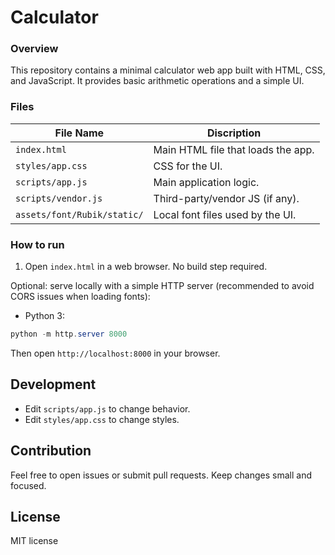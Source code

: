 # Calculator
### Overview
This repository contains a minimal calculator web app built with HTML, CSS, and JavaScript. It provides basic arithmetic operations and a simple UI.

### Files
|File Name|Discription|
|---------|-----------|
| `index.html`|Main HTML file that loads the app. |
|`styles/app.css` |CSS for the UI. |
|`scripts/app.js` |Main application logic. |
|`scripts/vendor.js` |Third-party/vendor JS (if any). |
|`assets/font/Rubik/static/` | Local font files used by the UI.|
### How to run
1. Open `index.html` in a web browser. No build step required.

Optional: serve locally with a simple HTTP server (recommended to avoid CORS issues when loading fonts):

- Python 3:

```powershell
python -m http.server 8000
```

Then open `http://localhost:8000` in your browser.

## Development
- Edit `scripts/app.js` to change behavior.
- Edit `styles/app.css` to change styles.

## Contribution
Feel free to open issues or submit pull requests. Keep changes small and focused.

## License
MIT license 
